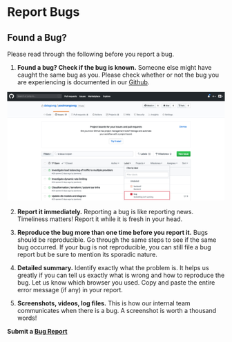 # Report Bugs 

## Found a Bug?
Please read through the following before you report a bug. 

1. **Found a bug? Check if the bug is known.** Someone else might have caught the same bug as you. Please check whether or not the bug you are experiencing is documented in our [Github](https://github.com/datagovsg/postmangovsg/issues/ "Postman Github").

![github issue](./assets/github-issue.jpg)

2. **Report it immediately.** Reporting a bug is like reporting news. Timeliness matters! Report it while it is fresh in your head. 

3. **Reproduce the bug more than one time before you report it.** Bugs should be reproducible. Go through the same steps to see if the same bug occurred. If your bug is not reproducible, you can still file a bug report but be sure to mention its sporadic nature.

4. **Detailed summary.** Identify exactly what the problem is. It helps us greatly if you can tell us exactly what is wrong and how to reproduce the bug. Let us know which browser you used. Copy and paste the entire error message (if any) in your report. 

5. **Screenshots, videos, log files.** This is how our internal team communicates when there is a bug. A screenshot is worth a thousand words! 

**Submit a [Bug Report](https://form.gov.sg/5e8db1736d789b0011743202/ "Postman Bug Report")**